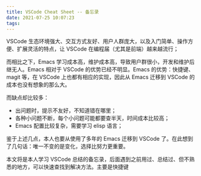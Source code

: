```yaml
---
title: VSCode Cheat Sheet -- 备忘录
date: 2021-07-25 10:07:23
tags:
---
```


VSCode 生态环境强大、交互方式友好、用户人群庞大，以及入门简单、操作方便、扩展灵活的特点，让 VSCode 在编程届（尤其是前端）越来越流行；

而相比之下，Emacs 学习成本高，维护成本高，导致用户群很小，开发和维护后继无人。Emacs 相对于 VSCode 的优势已经不明显。Emacs 的优势：快捷键、magit 等，在 VSCode 上也都有相应的实现，因此从 Emacs 迁移到 VSCode 的成本也没有想象的那么大。

而缺点却比较多：

* 出问题时，提示不友好，不知道错在哪里；
* 各种小问题不断，每个小问题可能都要查半天，时间成本比较高；
* Emacs 配置比较复杂，需要学习 elisp 语言；

鉴于上述几点，本人也要从使用了多年的 Emacs 迁移到 VSCode 了。在此想到了几句话：唯一不变的是变化，选择比努力更重要。

本文将是本人学习 VSCode 总结的备忘录，后面遇到之前用过、总结过、但不熟悉的地方，可以快速查找到解决方法。主要是快捷键